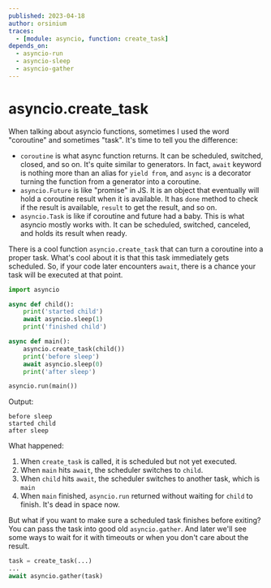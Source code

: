 ```yaml
---
published: 2023-04-18
author: orsinium
traces:
  - [module: asyncio, function: create_task]
depends_on:
  - asyncio-run
  - asyncio-sleep
  - asyncio-gather
---
```


# asyncio.create_task

When talking about asyncio functions, sometimes I used the word "coroutine" and sometimes "task". It's time to tell you the difference:

+ `coroutine` is what async function returns. It can be scheduled, switched, closed, and so on. It's quite similar to generators. In fact, `await` keyword is nothing more than an alias for `yield from`, and `async` is a decorator turning the function from a generator into a coroutine.
+ `asyncio.Future` is like "promise" in JS. It is an object that eventually will hold a coroutine result when it is available. It has `done` method to check if the result is available, `result` to get the result, and so on.
+ `asyncio.Task` is like if coroutine and future had a baby. This is what asyncio mostly works with. It can be scheduled, switched, canceled, and holds its result when ready.

There is a cool function `asyncio.create_task` that can turn a coroutine into a proper task. What's cool about it is that this task immediately gets scheduled. So, if your code later encounters `await`, there is a chance your task will be executed at that point.

```python
import asyncio

async def child():
    print('started child')
    await asyncio.sleep(1)
    print('finished child')

async def main():
    asyncio.create_task(child())
    print('before sleep')
    await asyncio.sleep(0)
    print('after sleep')

asyncio.run(main())
```

Output:

```text
before sleep
started child
after sleep
```

What happened:

1. When `create_task` is called, it is scheduled but not yet executed.
2. When `main` hits `await`, the scheduler switches to `child`.
3. When `child` hits `await`, the scheduler switches to another task, which is `main`
4. When `main` finished, `asyncio.run` returned without waiting for `child` to finish. It's dead in space now.

But what if you want to make sure a scheduled task finishes before exiting? You can pass the task into good old `asyncio.gather`. And later we'll see some ways to wait for it with timeouts or when you don't care about the result.

```python
task = create_task(...)
...
await asyncio.gather(task)
```
